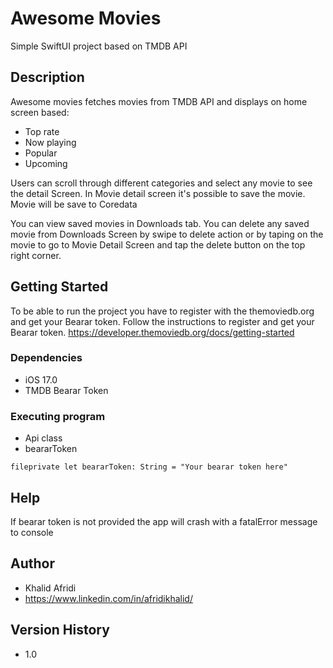 # Awesome Movies

Simple SwiftUI project based on TMDB API

## Description

Awesome movies fetches movies from TMDB API and displays on home screen based:

* Top rate
* Now playing
* Popular
* Upcoming

Users can scroll through different categories and select any movie to see the detail Screen. 
In Movie detail screen it's possible to save the movie. Movie will be save to Coredata

You can view saved movies in Downloads tab. You can delete any saved movie from Downloads Screen by swipe to delete action or by taping on the movie to go to Movie Detail Screen and tap the delete button on the top right corner.

## Getting Started

To be able to run the project you have to register with the themoviedb.org and get your Bearar token. 
Follow the instructions to register and get your Bearar token. https://developer.themoviedb.org/docs/getting-started 



### Dependencies


* iOS 17.0
* TMDB Bearar Token


### Executing program

* Api class
* beararToken 
```
fileprivate let beararToken: String = "Your bearar token here"
```

## Help

If bearar token is not provided the app will crash with a fatalError message to console


## Author

* Khalid Afridi
* https://www.linkedin.com/in/afridikhalid/

## Version History

* 1.0
